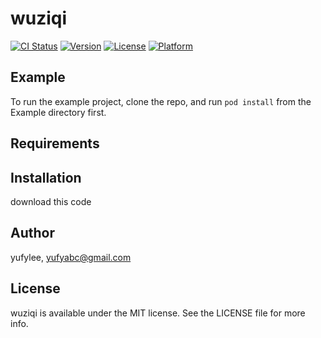 # wuziqi

[![CI Status](https://img.shields.io/travis/yufylee/wuziqi.svg?style=flat)](https://travis-ci.org/yufylee/wuziqi)
[![Version](https://img.shields.io/cocoapods/v/wuziqi.svg?style=flat)](https://cocoapods.org/pods/wuziqi)
[![License](https://img.shields.io/cocoapods/l/wuziqi.svg?style=flat)](https://cocoapods.org/pods/wuziqi)
[![Platform](https://img.shields.io/cocoapods/p/wuziqi.svg?style=flat)](https://cocoapods.org/pods/wuziqi)

## Example

To run the example project, clone the repo, and run `pod install` from the Example directory first.

## Requirements

## Installation

download this code

## Author

yufylee, yufyabc@gmail.com

## License

wuziqi is available under the MIT license. See the LICENSE file for more info.
